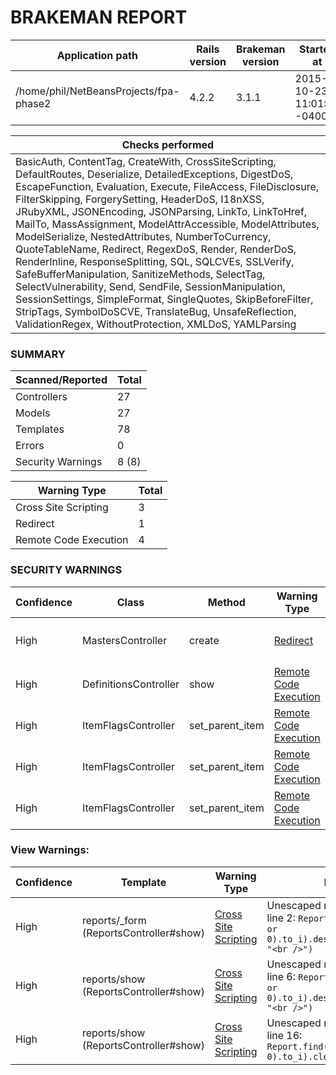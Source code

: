 # BRAKEMAN REPORT

| Application path                       | Rails version | Brakeman version | Started at                | Duration            |
|----------------------------------------|---------------|------------------|---------------------------|---------------------|
| /home/phil/NetBeansProjects/fpa-phase2 | 4.2.2         | 3.1.1            | 2015-10-23 11:01:58 -0400 | 2.887076813 seconds |

| Checks performed                                                                                                                                                                                                                                                                                                                                                                                                                                                                                                                                                                                                                                                                                                                                                                                                                 |
|----------------------------------------------------------------------------------------------------------------------------------------------------------------------------------------------------------------------------------------------------------------------------------------------------------------------------------------------------------------------------------------------------------------------------------------------------------------------------------------------------------------------------------------------------------------------------------------------------------------------------------------------------------------------------------------------------------------------------------------------------------------------------------------------------------------------------------|
| BasicAuth, ContentTag, CreateWith, CrossSiteScripting, DefaultRoutes, Deserialize, DetailedExceptions, DigestDoS, EscapeFunction, Evaluation, Execute, FileAccess, FileDisclosure, FilterSkipping, ForgerySetting, HeaderDoS, I18nXSS, JRubyXML, JSONEncoding, JSONParsing, LinkTo, LinkToHref, MailTo, MassAssignment, ModelAttrAccessible, ModelAttributes, ModelSerialize, NestedAttributes, NumberToCurrency, QuoteTableName, Redirect, RegexDoS, Render, RenderDoS, RenderInline, ResponseSplitting, SQL, SQLCVEs, SSLVerify, SafeBufferManipulation, SanitizeMethods, SelectTag, SelectVulnerability, Send, SendFile, SessionManipulation, SessionSettings, SimpleFormat, SingleQuotes, SkipBeforeFilter, StripTags, SymbolDoSCVE, TranslateBug, UnsafeReflection, ValidationRegex, WithoutProtection, XMLDoS, YAMLParsing |

### SUMMARY

| Scanned/Reported  | Total |
|-------------------|-------|
| Controllers       | 27    |
| Models            | 27    |
| Templates         | 78    |
| Errors            | 0     |
| Security Warnings | 8 (8) |

| Warning Type          | Total |
|-----------------------|-------|
| Cross Site Scripting  | 3     |
| Redirect              | 1     |
| Remote Code Execution | 4     |

### SECURITY WARNINGS

| Confidence | Class                 | Method          | Warning Type                                                                                  | Message                                                                                                                                                                                                |
|------------|-----------------------|-----------------|-----------------------------------------------------------------------------------------------|--------------------------------------------------------------------------------------------------------------------------------------------------------------------------------------------------------|
| High       | MastersController     | create          | [Redirect](http://brakemanscanner.org/docs/warning_types/redirect/)                           | Possible unprotected redirect near line 78: `redirect_to(Master.create_master_records(current_user), :notice => ("Created Master Record with MSID #{Master.create_master_records(current_user).id}"))` |
| High       | DefinitionsController | show            | [Remote Code Execution](http://brakemanscanner.org/docs/warning_types/remote_code_execution/) | Unsafe reflection method constantize called with parameter value near line 23: `params[:id].classify.constantize`                                                                                      |
| High       | ItemFlagsController   | set_parent_item | [Remote Code Execution](http://brakemanscanner.org/docs/warning_types/remote_code_execution/) | Unsafe reflection method constantize called with parameter value near line 59: `params[:item_controller].singularize.camelize.constantize`                                                             |
| High       | ItemFlagsController   | set_parent_item | [Remote Code Execution](http://brakemanscanner.org/docs/warning_types/remote_code_execution/) | Unsafe reflection method constantize called with parameter value near line 61: `params[:item_controller].singularize.camelize.constantize`                                                             |
| High       | ItemFlagsController   | set_parent_item | [Remote Code Execution](http://brakemanscanner.org/docs/warning_types/remote_code_execution/) | Unsafe reflection method constantize called with parameter value near line 63: `"DynamicModel::#{params[:item_controller].singularize.camelize}".constantize`                                          |

### View Warnings:

| Confidence | Template                               | Warning Type                                                                               | Message                                                                                                        |
|------------|----------------------------------------|--------------------------------------------------------------------------------------------|----------------------------------------------------------------------------------------------------------------|
| High       | reports/_form (ReportsController#show) | [Cross Site Scripting](http://brakemanscanner.org/docs/warning_types/cross_site_scripting) | Unescaped model attribute near line 2: `Report.find((params[:id] or 0).to_i).description.gsub("\n", "<br />")` |
| High       | reports/show (ReportsController#show)  | [Cross Site Scripting](http://brakemanscanner.org/docs/warning_types/cross_site_scripting) | Unescaped model attribute near line 6: `Report.find((params[:id] or 0).to_i).description.gsub("\n", "<br />")` |
| High       | reports/show (ReportsController#show)  | [Cross Site Scripting](http://brakemanscanner.org/docs/warning_types/cross_site_scripting) | Unescaped model attribute near line 16: `Report.find((params[:id] or 0).to_i).clean_sql`                       |

